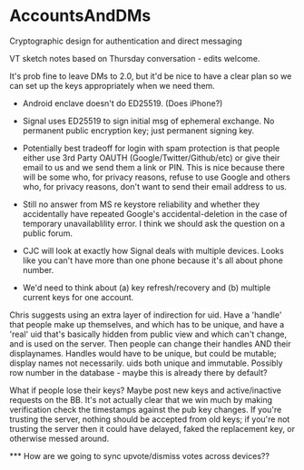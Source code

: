 # AccountsAndDMs
Cryptographic design for authentication and direct messaging

VT sketch notes based on Thursday conversation - edits welcome.

It's prob fine to leave DMs to 2.0, but it'd be nice to have a clear plan so we can set up the keys appropriately when we need them.

- Android enclave doesn't do ED25519. (Does iPhone?)

- Signal uses ED25519 to sign initial msg of ephemeral exchange. No permanent public encryption key; just permanent signing key.

- Potentially best tradeoff for login with spam protection is that people either use 3rd Party OAUTH (Google/Twitter/Github/etc) or give their email to us and we send them a link or PIN. This is nice because there will be some who, for privacy reasons, refuse to use Google and others who, for privacy reasons, don't want to send their email address to us.

- Still no answer from MS re keystore reliability and whether they accidentally have repeated Google's accidental-deletion in the case of temporary unavailablility error. I think we should ask the question on a public forum.

- CJC will look at exactly how Signal deals with multiple devices. Looks like you can't have more than one phone because it's all about phone number.

- We'd need to think about  (a) key refresh/recovery and (b) multiple current keys for one account.

Chris suggests using an extra layer of indirection for uid. Have a 'handle' that people make up themselves, and which has to be unique, and have a 'real' uid that's basically hidden from public view and which can't change, and is used on the server. Then people can change their handles AND their displaynames. Handles would have to be unique, but could be mutable; display names not necessarily. uids both unique and immutable. Possibly row number in the database - maybe this is already there by default?

What if people lose their keys? Maybe post new keys and active/inactive requests on the BB. It's not actually clear that we win much by making verification check the timestamps against the pub key changes. If you're trusting the server, nothing should be accepted from old keys; if you're not trusting the server then it could have delayed, faked the replacement key, or otherwise messed around.

*** How are we going to sync upvote/dismiss votes across devices??
